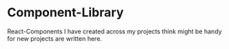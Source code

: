 # Component-Library
React-Components I have created across my projects think might be handy for new projects are written here.
